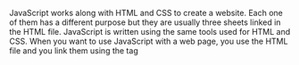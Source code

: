 
JavaScript works along with HTML and CSS to create a website. Each one of them has a different purpose but they are usually three sheets linked in the HTML file. JavaScript is written using the same tools used for HTML and CSS. When you want to use JavaScript with a web page, you use the HTML file and you link them using the tag <script> or you could put it in a separate file. You use <script> to add the JavaScript file in the HTML file. A JavaScript file contains a number of statements. Scripts contain instructions. You could specify a value to a variable in order to use it in some calculations. 
